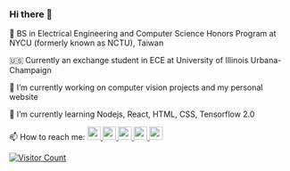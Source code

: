 ### Hi there 👋

:closed_book: BS in Electrical Engineering and Computer Science Honors Program at NYCU (formerly known as NCTU), Taiwan

:us: Currently an exchange student in ECE at University of Illinois Urbana-Champaign

🔭 I’m currently working on computer vision projects and my personal website

🌱 I’m currently learning Nodejs, React, HTML, CSS, Tensorflow 2.0

📫 How to reach me: <a href="https://www.facebook.com/chenkai.chang.eecs/"><img src="https://img.icons8.com/fluency/144/000000/facebook-new.png" width="24" height="24">
<a href="https://www.instagram.com/kiezhung/"><img src="https://img.icons8.com/fluency/96/000000/instagram-new.png" width="24" height="24">
<a href="https://twitter.com/ChenKaiChangTW"><img src="https://img.icons8.com/color/96/000000/twitter--v1.png" width="24" height="24">
<a href="https://www.linkedin.com/in/chen-kai-chang"><img src="https://img.icons8.com/fluency/96/000000/linkedin.png" width="24" height="24">
<a href="https://github.com/kie4280/"><img src="https://img.icons8.com/material-rounded/96/000000/github.png" width="24" height="24">

![Visitor Count](https://profile-counter.glitch.me/kie4280/count.svg)
